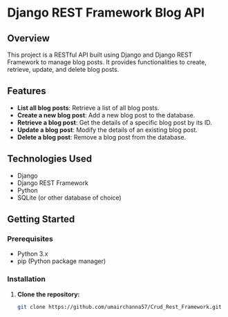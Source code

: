 # Django REST Framework Blog API

## Overview

This project is a RESTful API built using Django and Django REST Framework to manage blog posts. It provides functionalities to create, retrieve, update, and delete blog posts.

## Features

- **List all blog posts**: Retrieve a list of all blog posts.
- **Create a new blog post**: Add a new blog post to the database.
- **Retrieve a blog post**: Get the details of a specific blog post by its ID.
- **Update a blog post**: Modify the details of an existing blog post.
- **Delete a blog post**: Remove a blog post from the database.

## Technologies Used

- Django
- Django REST Framework
- Python
- SQLite (or other database of choice)

## Getting Started

### Prerequisites

- Python 3.x
- pip (Python package manager)

### Installation

1. **Clone the repository:**

   ```bash
   git clone https://github.com/umairchanna57/Crud_Rest_Framework.git
